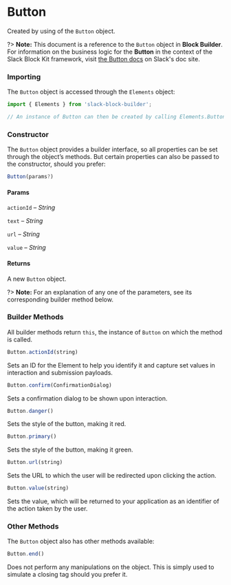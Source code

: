 # Button

Created by using of the `Button` object.

?> **Note:** This document is a reference to the `Button` object in **Block Builder**. For information on the business logic for the **Button** in the context of the Slack Block Kit framework, visit [the Button docs](https:&#x2F;&#x2F;api.slack.com&#x2F;reference&#x2F;block-kit&#x2F;block-elements#button) on Slack's doc site.

### Importing

The `Button` object is accessed through the `Elements` object:

```javascript
import { Elements } from 'slack-block-builder';

// An instance of Button can then be created by calling Elements.Button();
```


### Constructor

The `Button` object provides a builder interface, so all properties can be set through the object’s methods. But certain properties can also be passed to the constructor, should you prefer:

```javascript
Button(params?)
```

#### Params

`actionId` – *String*

`text` – *String*

`url` – *String*

`value` – *String*

#### Returns

A new `Button` object.

?> **Note:** For an explanation of any one of the parameters, see its corresponding builder method below.

### Builder Methods

All builder methods return `this`, the instance of `Button` on which the method is called.

```javascript
Button.actionId(string)
```

Sets an ID for the Element to help you identify it and capture set values in interaction and submission payloads.
```javascript
Button.confirm(ConfirmationDialog)
```

Sets a confirmation dialog to be shown upon interaction.
```javascript
Button.danger()
```

Sets the style of the button, making it red.
```javascript
Button.primary()
```

Sets the style of the button, making it green.
```javascript
Button.url(string)
```

Sets the URL to which the user will be redirected upon clicking the action.
```javascript
Button.value(string)
```

Sets the value, which will be returned to your application as an identifier of the action taken by the user.


### Other Methods

The `Button` object also has other methods available:

```javascript
Button.end()
```

Does not perform any manipulations on the object. This is simply used to simulate a closing tag should you prefer it.

